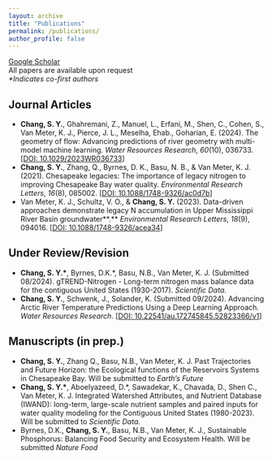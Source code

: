 ```yaml
---
layout: archive
title: "Publications"
permalink: /publications/
author_profile: false
---
```


[Google Scholar](https://scholar.google.com/citations?user=ramG_eYAAAAJ)  
All papers are available upon request  
*\*Indicates co-first authors*
## Journal Articles
- **Chang, S. Y.**, Ghahremani, Z., Manuel, L., Erfani, M., Shen, C., Cohen, S., Van Meter, K. J., Pierce, J. L., Meselha, Ehab., Goharian, E. (2024). The geometry of flow: Advancing predictions of river geometry with multi-model machine learning. *Water Resources Research*, *60*(10), 036733. [[DOI: 10.1029/2023WR036733](https://doi.org/10.1029/2023WR036733)]
- **Chang, S. Y.**, Zhang, Q., Byrnes, D. K., Basu, N. B., & Van Meter, K. J. (2021). Chesapeake legacies: The importance of legacy nitrogen to improving Chesapeake Bay water quality. *Environmental Research Letters*, *16*(8), 085002.  [[DOI: 10.1088/1748-9326/ac0d7b](https://iopscience.iop.org/article/10.1088/1748-9326/ac0d7b)]
- Van Meter, K. J., Schultz, V. O., & **Chang, S. Y.** (2023). Data-driven approaches demonstrate legacy N accumulation in Upper Mississippi River Basin groundwater**.** *Environmental Research Letters*, *18*(9), 094016. [[DOI: 10.1088/1748-9326/acea34](https://iopscience.iop.org/article/10.1088/1748-9326/acea34/meta)]

## Under Review/Revision
- **Chang, S. Y.\***, Byrnes, D.K.\*, Basu, N.B., Van Meter, K. J. (Submitted 08/2024). gTREND-Nitrogen - Long-term nitrogen mass balance data for the contiguous United States (1930-2017). *Scientific Data*.
- **Chang, S. Y.**, Schwenk, J., Solander, K. (Submitted 09/2024). Advancing Arctic River Temperature Predictions Using a Deep Learning Approach. *Water Resources Research*. [[DOI: 10.22541/au.172745845.52823366/v1](https://doi.org/10.22541/au.172745845.52823366/v1)]

## Manuscripts (in prep.)
- **Chang, S. Y.**, Zhang Q., Basu, N.B., Van Meter, K. J. Past Trajectories and Future Horizon: the Ecological functions of the Reservoirs Systems in Chesapeake Bay. Will be submitted to *Earth’s Future*
- **Chang, S. Y.\***, Aboelyazeed, D.\*, Sawadekar,  K., Chavada, D., Shen C., Van Meter, K. J. Integrated Watershed  Attributes, and Nutrient Database (IWAND): long-term, large-scale nutrient  samples and paired inputs for water quality modeling for the Contiguous  United States (1980-2023). Will be submitted to *Scientific Data.*      
- Byrnes,  D.K., **Chang, S. Y.**, Basu, N.B., Van Meter, K. J., Sustainable  Phosphorus: Balancing Food Security and Ecosystem Health. Will be submitted *Nature  Food*   




